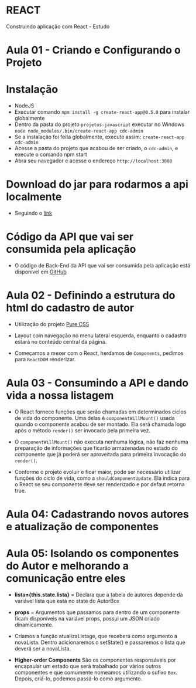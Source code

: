# REACT
Construindo aplicação com React - Estudo

# Aula 01 - Criando e Configurando o Projeto

# Instalação

* NodeJS
* Executar comando `npm install -g create-react-app@0.5.0` para instalar globalmente
* Dentro da pasta do projeto `projetos-javascript` executar no Windows `node node_modules/.bin/create-react-app cdc-admin`
* Se a instalação foi feita globalmente, execute assim: `create-react-app cdc-admin`
* Acesse a pasta do projeto que acabou de ser criado, o `cdc-admin`, e execute o comando npm start
* Abra seu navegador e acesse o endereço `http://localhost:3000`


# Download do jar para rodarmos a api localmente

* Seguindo o [link](http://bit.ly/jar-api-curso-react)

# Código da API que vai ser consumida pela aplicação

* O código de Back-End da API que vai ser consumida pela aplicação está disponível em [GitHub](https://github.com/alberto-alura/cdcadmin-api)


# Aula 02 - Definindo a estrutura do html do cadastro de autor

* Utilização do projeto [Pure CSS](https://purecss.io/start/)

* Layout com navegação no menu lateral esquerda, enquanto o cadastro estará no conteúdo central da página.

* Começamos a mexer com o React, herdamos de `Components`, pedimos para `ReactDOM` renderizar.

# Aula 03 - Consumindo a API e dando vida a nossa listagem

* O React fornece funções que serão chamadas em determinados ciclos de vida do componente. Uma delas é
`componentWillMount()` usada quando o componente acabou de ser montado. Ela será chamada logo após o
método `render()` ser invocado pela primeira vez.

* O `componentWillMount()` não executa nenhuma lógica, não faz nenhuma preparação de informações que ficarão
armazenadas no estado do componente que já poderá ser aproveitada para primeira invocação do `render()`.

* Conforme o projeto evoluir e ficar maior, pode ser necessário utilizar funções do ciclo de vida, como a
`shouldComponentUpdate`. Ela indica para o React se seu componente deve ser renderizado e por defaut retorna true.

# Aula 04: Cadastrando novos autores e atualização de componentes

# Aula 05: Isolando os componentes do Autor e melhorando a comunicação entre eles

* **lista={this.state.lista}** = Declara que a tabela de autores depende da variável lista que está no state do AutorBox
* **props** = Argumentos que passamos para dentro de um componente ficam disponíveis na variável props, possui um JSON criado dinamicamente.

* Criamos a função atualizaListage, que receberá como argumento a novaLista. Dentro adicionaremos o setState() e passaremos o lista que deverá ser a novaLista.

* **Higher-order Components** São os componentes responsáveis por encapsular um estado que será trabalhado por vários outros componentes e que comumente nomeamos
utilizando o sufixo `Box`.  Depois, criá-lo, podemos passá-lo como argumento.
